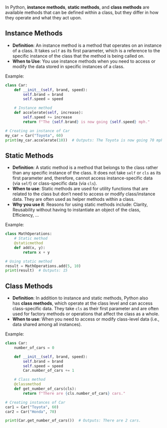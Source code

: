 In Python, **instance methods**, **static methods**, and **class methods** are available methods that can be defined within a class, but they differ in how they operate and what they act upon.
## Instance Methods
- **Definition**: An instance method is a method that operates on an instance of a class. It takes `self` as its first parameter, which is a reference to the specific instance of the class that the method is being called on.
- **When to Use**: You use instance methods when you need to access or modify the data stored in specific instances of a class.

 Example:

``` python
class Car:
    def __init__(self, brand, speed):
        self.brand = brand
        self.speed = speed

    # Instance method
    def accelerate(self, increase):
        self.speed += increase
        return f"The {self.brand} is now going {self.speed} mph."

# Creating an instance of Car
my_car = Car("Toyota", 60)
print(my_car.accelerate(10))  # Outputs: The Toyota is now going 70 mph.
```

## Static Methods
- **Definition**: A static method is a method that belongs to the class rather than any specific instance of the class. It does not take `self` or `cls` as its first parameter and, therefore, cannot access instance-specific data (via `self`) or class-specific data (via `cls`).
- **When to use**: Static methods are used for utility functions that are related to the class but don’t need to access or modify class/instance data. They are often used as helper methods within a class.
- **Why you use it**: Reasons for using static methods include: Clarity, Reusability without having to instantiate an object of the class, Efficiency, ...

Example:

``` python
class MathOperations:
    # Static method
    @staticmethod
    def add(x, y):
        return x + y

# Using static method
result = MathOperations.add(5, 10)
print(result)  # Outputs: 15
```

## Class Methods
- **Definition**: In addition to instance and static methods, Python also has **class methods**, which operate at the class level and can access class-specific data. They take `cls` as their first parameter and are often used for factory methods or operations that affect the class as a whole.
- **When to use**: When you need to access or modify class-level data (i.e., data shared among all instances).

Example:

``` python
class Car:
    number_of_cars = 0

    def __init__(self, brand, speed):
        self.brand = brand
        self.speed = speed
        Car.number_of_cars += 1

    # Class method
    @classmethod
    def get_number_of_cars(cls):
        return f"There are {cls.number_of_cars} cars."

# Creating instances of Car
car1 = Car("Toyota", 60)
car2 = Car("Honda", 70)

print(Car.get_number_of_cars())  # Outputs: There are 2 cars.
```